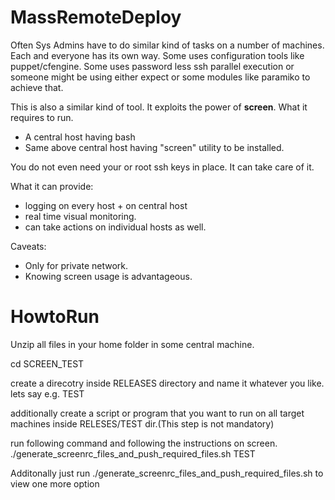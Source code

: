 MassRemoteDeploy
================
Often Sys Admins have to do similar kind of tasks on a number of machines. Each and everyone has its own way. Some uses configuration tools like puppet/cfengine. Some uses password less ssh parallel execution or someone might be using either expect or some modules like paramiko to achieve that. 

This is also a similar kind of tool. It exploits the power of **screen**.  What it requires to run.

* A central host having bash
* Same above central host having "screen" utility to be installed.

You do not even need your or root ssh keys in place. It can take care of it. 

What it can provide:
* logging on every host + on central host
* real time visual monitoring. 
* can take actions on individual hosts as well.

Caveats:
* Only for private network.
* Knowing screen usage is advantageous. 

  
**HowtoRun**
=========
Unzip all files in your home folder in some central machine. 

cd SCREEN_TEST

create a direcotry inside RELEASES directory and name it whatever you like. lets say e.g.  TEST

additionally create a script or program that you want to run on all target machines inside RELESES/TEST dir.(This step is not
mandatory)

run following command and following the instructions on screen.
./generate_screenrc_files_and_push_required_files.sh TEST

Additonally just run ./generate_screenrc_files_and_push_required_files.sh <enter> to view one more option



  
